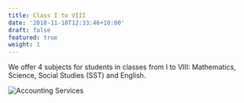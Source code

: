```yaml
---
title: Class I to VIII
date: '2018-11-18T12:33:46+10:00'
draft: false
featured: true
weight: 1
---
```


We offer 4 subjects for students in classes from I to VIII: Mathematics, Science, Social Studies (SST) and English.

![Accounting Services](/images/austin-distel-nGc5RT2HmF0-unsplash.jpg)

